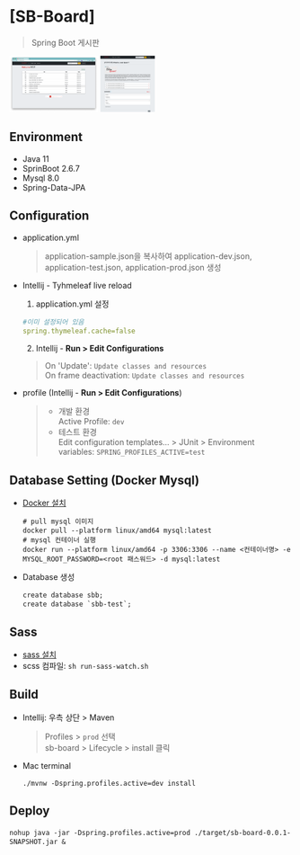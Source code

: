# [SB-Board]
> Spring Boot 게시판  

<img src="./doc/home_image.png" alt="홈 이미지" height="100"/>

<img src="./doc/post_image.png" alt="게시물 이미지" height="100"/>

## Environment
* Java 11
* SprinBoot 2.6.7
* Mysql 8.0
* Spring-Data-JPA


## Configuration
* application.yml
    > application-sample.json을 복사하여 application-dev.json, application-test.json, application-prod.json 생성
* Intellij - Tyhmeleaf live reload
  1. application.yml 설정
    ```yaml
    #이미 설정되어 있음
    spring.thymeleaf.cache=false 
    ```
  2. Intellij - **Run > Edit Configurations**    
  > On 'Update': `Update classes and resources`      
  > On frame deactivation: `Update classes and resources`  
 
* profile (Intellij - **Run > Edit Configurations**)
  > * 개발 환경   
  > Active Profile: `dev`
  > * 테스트 환경   
  > Edit configuration templates... > JUnit > Environment variables: `SPRING_PROFILES_ACTIVE=test`

## Database Setting (Docker Mysql)
* [Docker 설치](https://www.docker.com/get-started/)
    ```shell
    # pull mysql 이미지
    docker pull --platform linux/amd64 mysql:latest
    # mysql 컨테이너 실행
    docker run --platform linux/amd64 -p 3306:3306 --name <컨테이너명> -e MYSQL_ROOT_PASSWORD=<root 패스워드> -d mysql:latest
    ```
* Database 생성
    ```mysql
    create database sbb;  
    create database `sbb-test`;  
    ```

## Sass
* [sass 설치](https://sass-lang.com/install)
* scss 컴파일: `sh run-sass-watch.sh`

## Build
* Intellij: 우측 상단 > Maven
  > Profiles > `prod` 선택    
  > sb-board > Lifecycle > install 클릭
* Mac terminal
    ```shell
    ./mvnw -Dspring.profiles.active=dev install
    ```

## Deploy
```shell
nohup java -jar -Dspring.profiles.active=prod ./target/sb-board-0.0.1-SNAPSHOT.jar &
```
